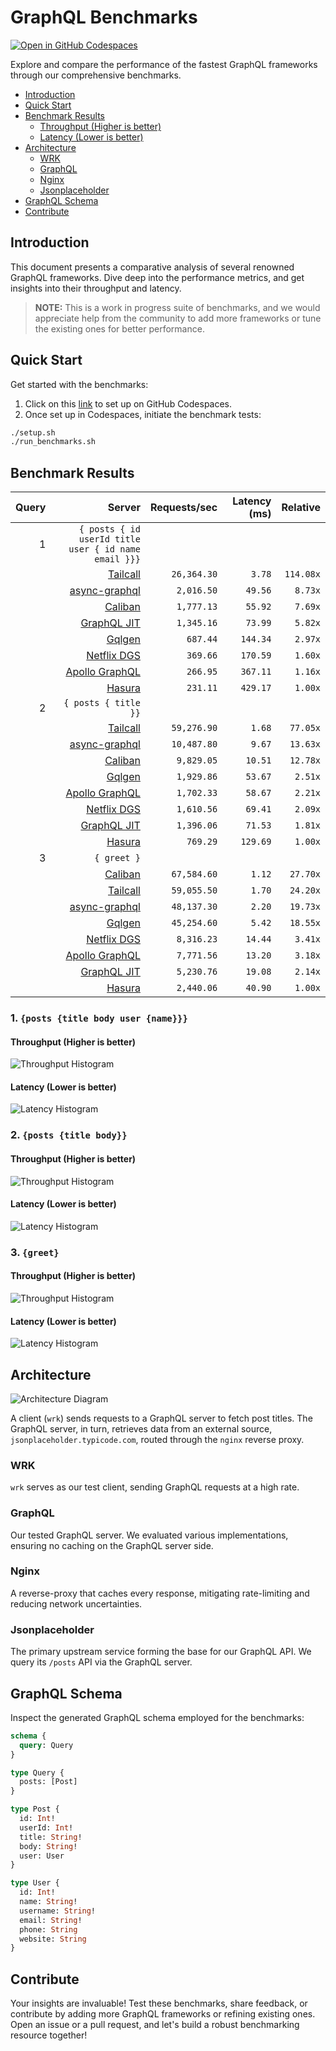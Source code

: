 # GraphQL Benchmarks <!-- omit from toc -->

[![Open in GitHub Codespaces](https://github.com/codespaces/badge.svg)](https://codespaces.new/tailcallhq/graphql-benchmarks)

Explore and compare the performance of the fastest GraphQL frameworks through our comprehensive benchmarks.

- [Introduction](#introduction)
- [Quick Start](#quick-start)
- [Benchmark Results](#benchmark-results)
  - [Throughput (Higher is better)](#throughput-higher-is-better)
  - [Latency (Lower is better)](#latency-lower-is-better)
- [Architecture](#architecture)
  - [WRK](#wrk)
  - [GraphQL](#graphql)
  - [Nginx](#nginx)
  - [Jsonplaceholder](#jsonplaceholder)
- [GraphQL Schema](#graphql-schema)
- [Contribute](#contribute)

[Tailcall]: https://github.com/tailcallhq/tailcall
[Gqlgen]: https://github.com/99designs/gqlgen
[Apollo GraphQL]: https://github.com/apollographql/apollo-server
[Netflix DGS]: https://github.com/netflix/dgs-framework
[Caliban]: https://github.com/ghostdogpr/caliban
[async-graphql]: https://github.com/async-graphql/async-graphql
[Hasura]: https://github.com/hasura/graphql-engine
[GraphQL JIT]: https://github.com/zalando-incubator/graphql-jit

## Introduction

This document presents a comparative analysis of several renowned GraphQL frameworks. Dive deep into the performance metrics, and get insights into their throughput and latency.

> **NOTE:** This is a work in progress suite of benchmarks, and we would appreciate help from the community to add more frameworks or tune the existing ones for better performance.

## Quick Start

Get started with the benchmarks:

1. Click on this [link](https://codespaces.new/tailcallhq/graphql-benchmarks) to set up on GitHub Codespaces.
2. Once set up in Codespaces, initiate the benchmark tests:

```bash
./setup.sh
./run_benchmarks.sh
```

## Benchmark Results

<!-- PERFORMANCE_RESULTS_START -->

| Query | Server | Requests/sec | Latency (ms) | Relative |
|-------:|--------:|--------------:|--------------:|---------:|
| 1 | `{ posts { id userId title user { id name email }}}` |
|| [Tailcall] | `26,364.30` | `3.78` | `114.08x` |
|| [async-graphql] | `2,016.50` | `49.56` | `8.73x` |
|| [Caliban] | `1,777.13` | `55.92` | `7.69x` |
|| [GraphQL JIT] | `1,345.16` | `73.99` | `5.82x` |
|| [Gqlgen] | `687.44` | `144.34` | `2.97x` |
|| [Netflix DGS] | `369.66` | `170.59` | `1.60x` |
|| [Apollo GraphQL] | `266.95` | `367.11` | `1.16x` |
|| [Hasura] | `231.11` | `429.17` | `1.00x` |
| 2 | `{ posts { title }}` |
|| [Tailcall] | `59,276.90` | `1.68` | `77.05x` |
|| [async-graphql] | `10,487.80` | `9.67` | `13.63x` |
|| [Caliban] | `9,829.05` | `10.51` | `12.78x` |
|| [Gqlgen] | `1,929.86` | `53.67` | `2.51x` |
|| [Apollo GraphQL] | `1,702.33` | `58.67` | `2.21x` |
|| [Netflix DGS] | `1,610.56` | `69.41` | `2.09x` |
|| [GraphQL JIT] | `1,396.06` | `71.53` | `1.81x` |
|| [Hasura] | `769.29` | `129.69` | `1.00x` |
| 3 | `{ greet }` |
|| [Caliban] | `67,584.60` | `1.12` | `27.70x` |
|| [Tailcall] | `59,055.50` | `1.70` | `24.20x` |
|| [async-graphql] | `48,137.30` | `2.20` | `19.73x` |
|| [Gqlgen] | `45,254.60` | `5.42` | `18.55x` |
|| [Netflix DGS] | `8,316.23` | `14.44` | `3.41x` |
|| [Apollo GraphQL] | `7,771.56` | `13.20` | `3.18x` |
|| [GraphQL JIT] | `5,230.76` | `19.08` | `2.14x` |
|| [Hasura] | `2,440.06` | `40.90` | `1.00x` |

<!-- PERFORMANCE_RESULTS_END -->



### 1. `{posts {title body user {name}}}`
#### Throughput (Higher is better)

![Throughput Histogram](assets/req_sec_histogram1.png)

#### Latency (Lower is better)

![Latency Histogram](assets/latency_histogram1.png)

### 2. `{posts {title body}}`
#### Throughput (Higher is better)

![Throughput Histogram](assets/req_sec_histogram2.png)

#### Latency (Lower is better)

![Latency Histogram](assets/latency_histogram2.png)

### 3. `{greet}`
#### Throughput (Higher is better)

![Throughput Histogram](assets/req_sec_histogram3.png)

#### Latency (Lower is better)

![Latency Histogram](assets/latency_histogram3.png)

## Architecture

![Architecture Diagram](assets/architecture.png)

A client (`wrk`) sends requests to a GraphQL server to fetch post titles. The GraphQL server, in turn, retrieves data from an external source, `jsonplaceholder.typicode.com`, routed through the `nginx` reverse proxy.

### WRK

`wrk` serves as our test client, sending GraphQL requests at a high rate.

### GraphQL

Our tested GraphQL server. We evaluated various implementations, ensuring no caching on the GraphQL server side.

### Nginx

A reverse-proxy that caches every response, mitigating rate-limiting and reducing network uncertainties.

### Jsonplaceholder

The primary upstream service forming the base for our GraphQL API. We query its `/posts` API via the GraphQL server.

## GraphQL Schema

Inspect the generated GraphQL schema employed for the benchmarks:

```graphql
schema {
  query: Query
}

type Query {
  posts: [Post]
}

type Post {
  id: Int!
  userId: Int!
  title: String!
  body: String!
  user: User
}

type User {
  id: Int!
  name: String!
  username: String!
  email: String!
  phone: String
  website: String
}
```

## Contribute

Your insights are invaluable! Test these benchmarks, share feedback, or contribute by adding more GraphQL frameworks or refining existing ones. Open an issue or a pull request, and let's build a robust benchmarking resource together!
